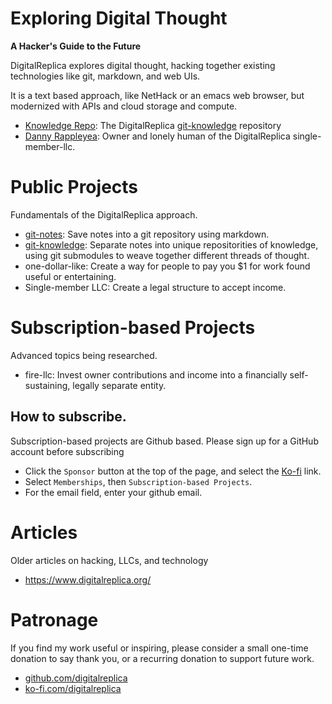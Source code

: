 # Exploring Digital Thought
**A Hacker's Guide to the Future**

DigitalReplica explores digital thought, hacking together existing technologies like git, markdown, and web UIs.

It is a text based approach, like NetHack or an emacs web browser, but modernized with APIs and cloud storage and compute.

* [Knowledge Repo](https://github.com/digitalreplica/knowledge): The DigitalReplica [git-knowledge](https://github.com/digitalreplica/git-knowledge) repository
* [Danny Rappleyea](https://github.com/dannyrappleyea): Owner and lonely human of the DigitalReplica single-member-llc.

# Public Projects
Fundamentals of the DigitalReplica approach.
* [git-notes](https://github.com/digitalreplica/git-notes): Save notes into a git repository using markdown.
* [git-knowledge](https://github.com/digitalreplica/git-knowledge): Separate notes into unique repositorities of knowledge, using git submodules
to weave together different threads of thought.
* one-dollar-like: Create a way for people to pay you $1 for work found useful or entertaining.
* Single-member LLC: Create a legal structure to accept income.

# Subscription-based Projects
Advanced topics being researched.
* fire-llc: Invest owner contributions and income into a financially self-sustaining, legally separate entity.

## How to subscribe.
Subscription-based projects are Github based. Please sign up for a GitHub account before subscribing
* Click the ```Sponsor``` button at the top of the page, and select the [Ko-fi](https://ko-fi.com/digitalreplica) link.
* Select ```Memberships```, then ```Subscription-based Projects```.
* For the email field, enter your github email.

# Articles
Older articles on hacking, LLCs, and technology
* https://www.digitalreplica.org/

# Patronage
If you find my work useful or inspiring, please consider a small one-time donation to say thank you, or a recurring donation to support future work.
* [github.com/digitalreplica](https://github.com/sponsors/digitalreplica)
* [ko-fi.com/digitalreplica](https://ko-fi.com/digitalreplica)
